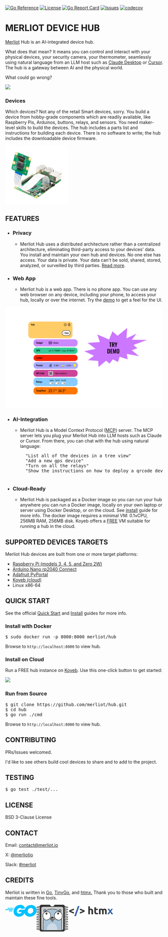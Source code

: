 [![Go Reference](https://pkg.go.dev/badge/pkg.dev.go/github.com/merliot/hub.svg)](https://pkg.go.dev/github.com/merliot/hub/pkg/device)
[![License](https://img.shields.io/github/license/merliot/hub)](#license)
[![Go Report Card](https://goreportcard.com/badge/github.com/merliot/hub)](https://goreportcard.com/report/github.com/merliot/hub)
[![Issues](https://img.shields.io/github/issues/merliot/hub)](https://github.com/merliot/hub/issues)
[![codecov](https://codecov.io/gh/merliot/hub/graph/badge.svg?token=N0ATO7YP4U)](https://codecov.io/gh/merliot/hub)

# MERLIOT DEVICE HUB

<a href="https://merliot.io">Merliot</a> Hub is an
AI-integrated device hub.

What does that mean?  It means you can control and interact with your physical
devices, your security camera, your thermometer, seamlessly using natural
language from an LLM host such as [Claude Desktop](https://claude.ai/download)
or [Cursor](https://cursor.com).  The hub is a gateway between AI and the
physical world.

What could go wrong?

<a href="pkg/device/docs/images/mcp-server.gif">
    <img src="pkg/device/docs/images/mcp-server.gif">
</a>

### Devices

Which devices?  Not any of the retail Smart devices, sorry.  You build a device
from hobby-grade components which are readily available, like Raspberry Pis,
Arduinos, buttons, relays, and sensors.  You need maker-level skills to build
the devices.  The hub includes a parts list and instructions for building each
device.  There is no software to write; the hub includes the downloadable
device firmware.

<img src="devices/camera/images/rpi-camera.png" width="200">

## FEATURES

- ### Privacy

    - Merliot Hub uses a distributed architecture rather than a centralized
      architecture, eliminating third-party access to your devices' data. You
      install and maintain your own hub and devices.  No one else has access.  Your
      data is private.  Your data can't be sold, shared, stored, analyzed, or
      surveilled by third parties.  [Read more](https://www.merliot.io/doc/privacy).

- ### Web App

    - Merliot hub is a web app.  There is no phone app.  You can use any
      web browser on any device, including your phone, to access your hub,
      locally or over the internet.  Try the [demo](https://merliot.io/demo)
      to get a feel for the UI.

<a href="https://merliot.io/demo">
    <img src="pkg/device/docs/images/demo.svg" width="500px">
</a>

- ### AI-Integration

	- Merliot Hub is a Model Context Protocol ([MCP](https://www.merliot.io/doc/mcp-server))
      server.  The MCP server lets you plug your Merliot Hub into LLM hosts such as
      Claude or Cursor.  From there, you can chat with the hub using natural language:

		<pre>
		"List all of the devices in a tree view"
		"Add a new gps device"
		"Turn on all the relays"
		"Show the instructions on how to deploy a qrcode device"
		</pre>

- ### Cloud-Ready

    - Merliot Hub is packaged as a Docker image so you can run your hub
      anywhere you can run a Docker image, locally on your own laptop or server
      using Docker Desktop, or on the cloud.  See
      [install](https://merliot.io/doc/install) guide for more info.  The docker
      image requires a minimal VM: 0.1vCPU, 256MB RAM, 256MB disk.  Koyeb offers a
      [FREE](#install-on-cloud) VM suitable for running a hub in the cloud.

## SUPPORTED DEVICES TARGETS

Merliot Hub devices are built from one or more target platforms:

- [Raspberry Pi (models 3, 4, 5, and Zero 2W)](https://www.raspberrypi.com/)
- [Arduino Nano rp2040 Connect](https://store.arduino.cc/products/arduino-nano-rp2040-connect)
- [Adafruit PyPortal](https://www.adafruit.com/product/4116)
- [Koyeb (cloud)](https://koyeb.com)
- Linux x86-64

## QUICK START

See the official [Quick Start](https://merliot.io/doc/quick-start) and
[Install](https://merliot.io/doc/install) guides for more info.

### Install with Docker

<pre>
$ sudo docker run -p 8000:8000 merliot/hub
</pre>

Browse to `http://localhost:8000` to view hub.

### Install on Cloud

Run a FREE hub instance on [Koyeb](https://koyeb.com).  Use this one-click button to get started:

<a href="https://app.koyeb.com/deploy?name=hub&type=docker&image=merliot%2Fhub&instance_type=free&regions=was&ports=8000;http;/&env[LOG_LEVEL]=INFO&env[PING_PERIOD]=2&env[BACKGROUND]=&env[DEVICES]=&env[USER]=&env[PASSWD]=&env[WIFI_SSIDS]=&env[WIFI_PASSPHRASES]=&env[AUTO_SAVE]=false">
	<img src="https://www.koyeb.com/static/images/deploy/button.svg">
</a>

### Run from Source

<pre>
$ git clone https://github.com/merliot/hub.git
$ cd hub
$ go run ./cmd
</pre>

Browse to `http://localhost:8000` to view hub.

## CONTRIBUTING

PRs/Issues welcomed.

I'd like to see others build cool devices to share and to add to the project.

## TESTING

<pre>
$ go test ./test/...
</pre>

## LICENSE

BSD 3-Clause License

## CONTACT

Email: <a href="mailto:contact@merliot.io">contact@merliot.io</a>

X: [@merliotio](https://x.com/merliotio)

Slack: [#merliot](https://merliotcommunity.slack.com/messages/C06Q6QV6YSJ)

## CREDITS

Merliot is written in
	<a class="no-underline" href="https://go.dev/">Go</a>,
	<a class="no-underline" href="https://tinygo.org/">TinyGo</a>, and
	<a class="no-underline" href="https://htmx.org/">htmx.</a>
	Thank you to those who built and maintain these fine tools.

<div style="display: flex;">
	<a href="https://go.dev"><img src="pkg/device/docs/images/go-logo.png"></a>
	<a href="https://tinygo.org"><img src="pkg/device/docs/images/tinygo-logo.png"></a>
	<a href="https://htmx.org"><img src="pkg/device/docs/images/htmx-logo.png"></a>
</div>

